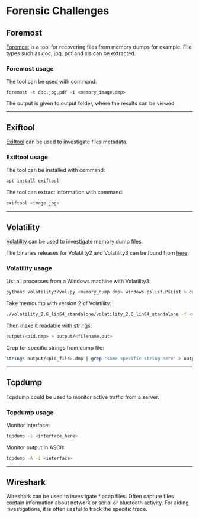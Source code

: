 # Forensic Challenges

## Foremost

[Foremost](https://www.kali.org/tools/foremost/) is a tool for recovering files from memory dumps for example.
File types such as doc, jpg, pdf and xls can be extracted.

### Foremost usage

The tool can be used with command:

```shell
foremost -t doc,jpg,pdf -i <memory_image.dmp>
```
The output is given to output folder, where the results can be viewed.

***

## Exiftool

[Exiftool](https://github.com/exiftool/exiftool) can be used to investigate files metadata.

### Exiftool usage

The tool can be installed with command:
```bash
apt install exiftool
```

The tool can extract information with command:

```bash
exiftool <image.jpg>
```

***

## Volatility

[Volatility](https://github.com/volatilityfoundation/volatility) can be used to investigate memory dump files.

The binaries releases for Volatility2 and Volatility3 can be found from [here](https://www.volatilityfoundation.org/releases)

### Volatility usage

List all processes from a Windows machine with Volatility3:
```bash
python3 volatility3/vol.py <memory_dump.dmp> windows.pslist.PsList > output/pslist.out
```

Take memdump with version 2 of Volatility:

```bash
./volatility_2.6_lin64_standalone/volatility_2.6_lin64_standalone -f <memdump.dmp> --profile=<machine_profile_here> memdump -p <pid_from_pslist> --dump-dir output/
```
Then make it readable with strings:

```bash
output/<pid.dmp> > output/<filename.out>
```

Grep for specific strings from dump file:

```bash
strings output/<pid_file>.dmp | grep "some specific string here" > output/specific_string.out
```

***

## Tcpdump

Tcpdump could be used to monitor active traffic from a server.

### Tcpdump usage

Monitor interface:
```bash
tcpdump -i <interface_here>
```
Monitor output in ASCII:
```bash
tcpdump -A -i <interface>
```

***

## Wireshark

Wireshark can be used to investigate *.pcap files.
Often capture files contain information about network or serial or bluetooth activity.
For aiding investigations, it is often useful to track the specific trace.
